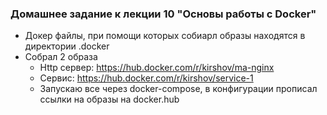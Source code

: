 ### Домашнее задание к лекции 10 "Основы работы с Docker"

- Докер файлы, при помощи которых собиарл образы находятся в директории .docker
- Собрал 2 образа
  - Http сервер: https://hub.docker.com/r/kirshov/ma-nginx
  - Сервис: https://hub.docker.com/r/kirshov/service-1
  - Запускаю все через docker-compose, в конфигурации прописал ссылки на образы на docker.hub
